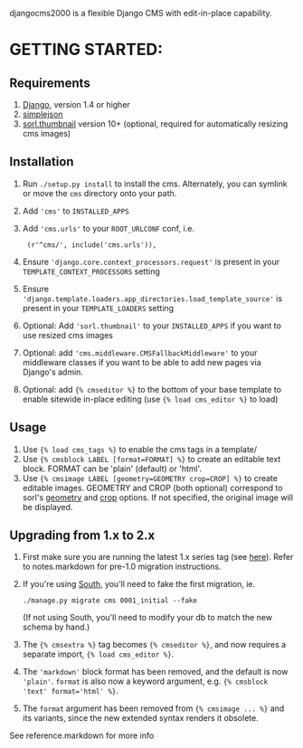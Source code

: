 djangocms2000 is a flexible Django CMS with edit-in-place capability. 


GETTING STARTED:
================

Requirements
------------
1. [Django,](https://www.djangoproject.com) version 1.4 or higher
2. [simplejson](pypi.python.org/pypi/simplejson/)
3. [sorl.thumbnail](https://github.com/sorl/sorl-thumbnail) version 10+ (optional, 
   required for automatically resizing cms images)

Installation
------------
1. Run `./setup.py install` to install the cms. Alternately, you can symlink or move the
   `cms` directory onto your path.
2. Add `'cms'` to `INSTALLED_APPS`
3. Add `'cms.urls'` to your `ROOT_URLCONF` conf, i.e.
    
        (r'^cms/', include('cms.urls')),

4. Ensure `'django.core.context_processors.request'` is present in your 
   `TEMPLATE_CONTEXT_PROCESSORS` setting
5. Ensure `'django.template.loaders.app_directories.load_template_source'` is present in 
   your `TEMPLATE_LOADERS` setting
6. Optional: Add `'sorl.thumbnail'` to your `INSTALLED_APPS` if you want to use resized
   cms images
7. Optional: add `'cms.middleware.CMSFallbackMiddleware'` to your middleware classes if 
   you want to be able to add new pages via Django's admin.
8. Optional: add `{% cmseditor %}` to the bottom of your base template to enable sitewide
   in-place editing (use `{% load cms_editor %}` to load)

Usage
-----
1. Use `{% load cms_tags %}` to enable the cms tags in a template/
2. Use `{% cmsblock LABEL [format=FORMAT] %}` to create an editable text block.
   FORMAT can be 'plain' (default) or 'html'.
3. Use `{% cmsimage LABEL [geometry=GEOMETRY crop=CROP] %}` to create editable images. 
   GEOMETRY and CROP (both optional) correspond to sorl's 
   [geometry](http://thumbnail.sorl.net/template.html#geometry) and
   [crop](http://thumbnail.sorl.net/template.html#crop) options. If not specified, the
   original image will be displayed.

Upgrading from 1.x to 2.x
-------------------------
1. First make sure you are running the latest 1.x series tag (see [here](https://github.com/gregplaysguitar/djangocms2000/tags)).
   Refer to notes.markdown for pre-1.0 migration instructions.
2. If you're using [South](http://south.aeracode.org/), you'll need to fake the first 
   migration, ie.
       
       ./manage.py migrate cms 0001_initial --fake
       
   (If not using South, you'll need to modify your db to match the new schema by hand.)
3. The `{% cmsextra %}` tag becomes `{% cmseditor %}`, and now requires a separate import,
   `{% load cms_editor %}`.
4. The `'markdown'` block format has been removed, and the default is now `'plain'`.
   `format` is also now a keyword argument, e.g. `{% cmsblock 'text' format='html' %}`.
5. The `format` argument has been removed from `{% cmsimage ... %}` and its variants, 
   since the new extended syntax renders it obsolete.
   



See reference.markdown for more info
